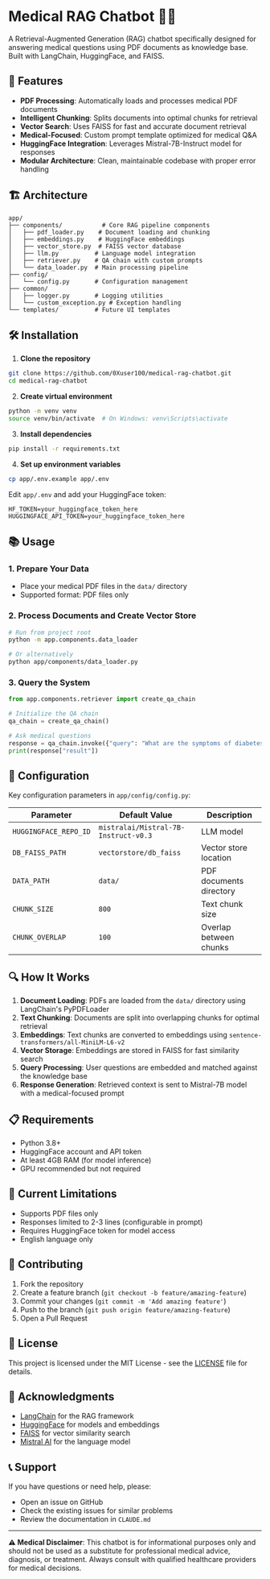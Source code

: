 # Medical RAG Chatbot 🏥🤖

A Retrieval-Augmented Generation (RAG) chatbot specifically designed for answering medical questions using PDF documents as knowledge base. Built with LangChain, HuggingFace, and FAISS.

## 🚀 Features

- **PDF Processing**: Automatically loads and processes medical PDF documents
- **Intelligent Chunking**: Splits documents into optimal chunks for retrieval
- **Vector Search**: Uses FAISS for fast and accurate document retrieval
- **Medical-Focused**: Custom prompt template optimized for medical Q&A
- **HuggingFace Integration**: Leverages Mistral-7B-Instruct model for responses
- **Modular Architecture**: Clean, maintainable codebase with proper error handling

## 🏗️ Architecture

```
app/
├── components/           # Core RAG pipeline components
│   ├── pdf_loader.py    # Document loading and chunking
│   ├── embeddings.py    # HuggingFace embeddings
│   ├── vector_store.py  # FAISS vector database
│   ├── llm.py          # Language model integration
│   ├── retriever.py    # QA chain with custom prompts
│   └── data_loader.py  # Main processing pipeline
├── config/
│   └── config.py       # Configuration management
├── common/
│   ├── logger.py       # Logging utilities
│   └── custom_exception.py # Exception handling
└── templates/          # Future UI templates
```

## 🛠️ Installation

1. **Clone the repository**
```bash
git clone https://github.com/0Xuser100/medical-rag-chatbot.git
cd medical-rag-chatbot
```

2. **Create virtual environment**
```bash
python -m venv venv
source venv/bin/activate  # On Windows: venv\Scripts\activate
```

3. **Install dependencies**
```bash
pip install -r requirements.txt
```

4. **Set up environment variables**
```bash
cp app/.env.example app/.env
```
Edit `app/.env` and add your HuggingFace token:
```
HF_TOKEN=your_huggingface_token_here
HUGGINGFACE_API_TOKEN=your_huggingface_token_here
```

## 📚 Usage

### 1. Prepare Your Data
- Place your medical PDF files in the `data/` directory
- Supported format: PDF files only

### 2. Process Documents and Create Vector Store
```bash
# Run from project root
python -m app.components.data_loader

# Or alternatively
python app/components/data_loader.py
```

### 3. Query the System
```python
from app.components.retriever import create_qa_chain

# Initialize the QA chain
qa_chain = create_qa_chain()

# Ask medical questions
response = qa_chain.invoke({"query": "What are the symptoms of diabetes?"})
print(response["result"])
```

## 🔧 Configuration

Key configuration parameters in `app/config/config.py`:

| Parameter | Default Value | Description |
|-----------|---------------|-------------|
| `HUGGINGFACE_REPO_ID` | `mistralai/Mistral-7B-Instruct-v0.3` | LLM model |
| `DB_FAISS_PATH` | `vectorstore/db_faiss` | Vector store location |
| `DATA_PATH` | `data/` | PDF documents directory |
| `CHUNK_SIZE` | `800` | Text chunk size |
| `CHUNK_OVERLAP` | `100` | Overlap between chunks |

## 🔍 How It Works

1. **Document Loading**: PDFs are loaded from the `data/` directory using LangChain's PyPDFLoader
2. **Text Chunking**: Documents are split into overlapping chunks for optimal retrieval
3. **Embeddings**: Text chunks are converted to embeddings using `sentence-transformers/all-MiniLM-L6-v2`
4. **Vector Storage**: Embeddings are stored in FAISS for fast similarity search
5. **Query Processing**: User questions are embedded and matched against the knowledge base
6. **Response Generation**: Retrieved context is sent to Mistral-7B model with a medical-focused prompt

## 📋 Requirements

- Python 3.8+
- HuggingFace account and API token
- At least 4GB RAM (for model inference)
- GPU recommended but not required

## 🚧 Current Limitations

- Supports PDF files only
- Responses limited to 2-3 lines (configurable in prompt)
- Requires HuggingFace token for model access
- English language only

## 🤝 Contributing

1. Fork the repository
2. Create a feature branch (`git checkout -b feature/amazing-feature`)
3. Commit your changes (`git commit -m 'Add amazing feature'`)
4. Push to the branch (`git push origin feature/amazing-feature`)
5. Open a Pull Request

## 📝 License

This project is licensed under the MIT License - see the [LICENSE](LICENSE) file for details.

## 🙏 Acknowledgments

- [LangChain](https://langchain.com/) for the RAG framework
- [HuggingFace](https://huggingface.co/) for models and embeddings
- [FAISS](https://github.com/facebookresearch/faiss) for vector similarity search
- [Mistral AI](https://mistral.ai/) for the language model

## 📞 Support

If you have questions or need help, please:
- Open an issue on GitHub
- Check the existing issues for similar problems
- Review the documentation in `CLAUDE.md`

---

**⚠️ Medical Disclaimer**: This chatbot is for informational purposes only and should not be used as a substitute for professional medical advice, diagnosis, or treatment. Always consult with qualified healthcare providers for medical decisions.
